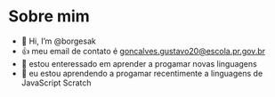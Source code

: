  # Sobre mim
- 👋 Hi, I’m @borgesak 
- :+1: meu email de contato é goncalves.gustavo20@escola.pr.gov.br
- 🌱 estou enteressado em aprender a progamar novas linguagens 
- 💞️ eu estou aprendendo a progamar recentimente a linguagens de JavaScript Scratch

<!---
borgesak/borgesak is a ✨ special ✨ repository because its `README.md` (this file) appears on your GitHub profile.
You can click the Preview link to take a look at your changes.
--->
